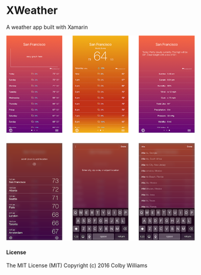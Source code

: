 # XWeather
A weather app built with Xamarin

![Screenshots](/images/xweather.png?raw=true "XWeather")

#### License
The MIT License (MIT)
Copyright (c) 2016 Colby Williams